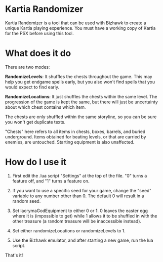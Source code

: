 # Kartia Randomizer
Kartia Randomizer is a tool that can be used with Bizhawk to create a unique Kartia playing experience. You must have a working copy of Kartia for the PSX before using this tool.

# What does it do
There are two modes:

**RandomizeLevels**: It shuffles the chests throughout the game. This may help you get endgame spells early, but you also won't find spells that you would expect to find early.

**RandomizeLocations**: It just shuffles the chests within the same level. The progression of the game is kept the same, but there will just be uncertainty about which chest contains which item.

The chests are only shuffled within the same storyline, so you can be sure you won't get duplicate texts.

"Chests" here refers to all items in chests, boxes, barrels, and buried underground. Items obtained for beating levels, or that are carried by enemies, are untouched. Starting equipment is also unaffected.

# How do I use it

1) First edit the .lua script "Settings" at the top of the file. "0" turns a feature off, and "1" turns a feature on.

2) If you want to use a specific seed for your game, change the "seed" variable to any number other than 0. The default 0 will result in a random seed.

3) Set lacrymaGodEquipment to either 0 or 1. 0 leaves the easter egg where it is (impossible to get) while 1 allows it to be shuffled in with the other treasure (a random treasure will be inaccessible instead).

4) Set either randomizeLocations or randomizeLevels to 1.

5) Use the Bizhawk emulator, and after starting a new game, run the lua script.

That's it!
